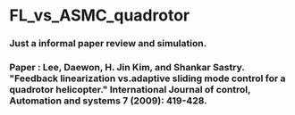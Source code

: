 # FL_vs_ASMC_quadrotor

### Just a informal paper review and simulation.
### Paper : Lee, Daewon, H. Jin Kim, and Shankar Sastry. "Feedback linearization vs.adaptive sliding mode control for a quadrotor helicopter." International Journal of control, Automation and systems 7 (2009): 419-428.
